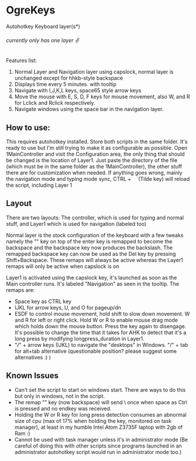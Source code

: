 # OgreKeys
Autohotkey Keyboard layer(s*)

###### currently only has one layer ✌️

Features list:
1. Normal Layer and Navigation layer using capslock, normal layer is unchanged except for hhkb-style backspace
2. Displays time every 5 minutes. with tooltip
3. Navigate with I,J,K,L keys, space65 style arrow keys
4. Move the mouse with E, S, D, F keys for mouse movement, also W, and R for Lclick and Rclick respectively.
5. Navigate windows using the space bar in the navigation layer. 


## How to use:
This requires autohotkey installed.
Store both scripts in the same folder.
It's ready to use but I'm still trying  to make it as configurable as possible.
Open 1MainController and visit the Configuration area, the only thing that should be changed is the location of Layer1. Just paste the directory of the file (which must be in the same folder as the 1MainController), the other stuff there are for customization when needed.
If anything goes wrong, mainly the navigation mode and typing mode sync, CTRL + ` `  `(Tilde key) will reload the script, including Layer 1


## Layout
There are two layouts: The controller, which is used for typing and normal stuff, and Layer1 which is used for navigation (labeled too) 

Normal layer is the stock configuration of the keyboard with a few tweaks namely the "\" key on top of the enter key is remapped to become the backspace and the backspace key now produces the backslash. The remapped backspace key can now be used as the Del key by pressing Shift+Backspace. These remaps will always be active whereas the Layer1 remaps will only be active when capslock is on

Layer1 is activated using the capslock key, it's launched as soon as the Main controller runs. It's labeled "Navigation" as seen in the tooltip. The remaps are:
- Space key as CTRL key
- IJKL for arrow keys, U, and O for pageup/dn
- ESDF to control mouse movement, hold shift to slow down movement. W and R for left or right click. Hold W or R to enable mouse drag mode which holds down the mouse button. Press the key again to disengage. It's possible to change the time that it takes for AHK to detect that it's a long press by modifying longpress_duration in Layer1.
-  "/" + arrow keys (IJKL) to navigate the "desktops" in Windows. "/" + tab for alt+tab alternative (questionable position? please suggest some alternatives :) )


## Known Issues
- Can't set the script to start on windows start. There are ways to do this but only in windows, not in the script.
- The remap "\" key (now backspace) will send \ once when space as Ctrl is pressed and no endkey was received.
- Holding the W or R key for long press detection consumes an abnormal size of cpu (max of 17% when holding the key, monitored on task manager), at least in my humble Intel Atom Z3735F laptop with 2gb of Ram :)
- Cannot be used with task manager unless it's in administrator mode (Be careful of doing this with other scripts since programs launched in an administrator autohotkey script would run in administrator mode too.)
